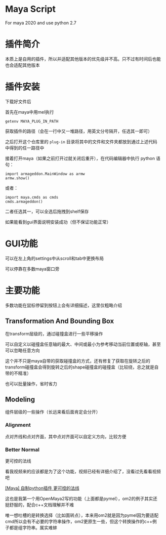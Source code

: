 # Maya Script

For maya 2020 and use python 2.7

# 插件简介

本质上是自用的插件，所以并适配其他版本的优先级并不高。只不过有时间后也能也会适配其他版本

# 插件安装

下载好文件后

首先在maya中用mel执行
    
    getenv MAYA_PLUG_IN_PATH

获取插件的路径（会在一行中又一堆路径，用英文分号隔开，任选其一即可）

之后打开这个仓库里的 `plug-in` 目录将其中的文件和文件夹都放到通过上述代码中得到的任一路径中

接着打开maya（如果之前打开过就关闭后重开），在代码编辑器中执行 python 语句：

    import armageddon.MainWindow as armw
    armw.show()

或者：

    import maya.cmds as cmds
    cmds.armageddon()

二者任选其一，可以全选后拖拽到shelf保存

如果能看到gui界面说明安装成功（但不保证功能正常）

# GUI功能

可以在左上角的settings中从scroll和tab中更换布局

可以停靠在多数maya窗口旁

# 主要功能

多数功能在鼠标停留到按钮上会有详细描述，这里仅粗略介绍

## Transformation And Bounding Box

在transform层级的，通过碰撞盒进行一些平移操作

可以自定义以碰撞盒任意轴的最大、中间或最小为参考移动当前位置或枢轴，甚至可以忽略任意方向

这个并不只是maya自带的获取碰撞盒的方式，还有修复了获取在旋转之后的transform碰撞盒会得到旋转之后的shape碰撞盒的碰撞盒（比较绕，总之就是自带的不精准）

也可以批量操作，省时省力

## Modeling

组件层级的一些操作（长远来看后面肯定会分开）

### Alignment

点对齐线和点对齐面，其中点对齐面可以自定义方向，比较方便

### Better Normal

更可控的法线

看我视频来的应该都是为了这个功能，视频已经有详细介绍了，没看过先看看视频吧

[[Maya] 自制python插件 更可控的法线](https://www.bilibili.com/video/BV1Eh4y1C711)

这也是我第一个用OpenMaya2写的功能（上面都是pymel），om2的例子其实还挺舒服的，配合c++文档理解并不难

唯一想吐槽的是转换选择（比如面转点），本来用om2就是因为pymel因为要适配cmd所以会有不必要的字符串操作，om2更原生一些，但这个转换操作的c++例子都是组字符串。属实难蚌